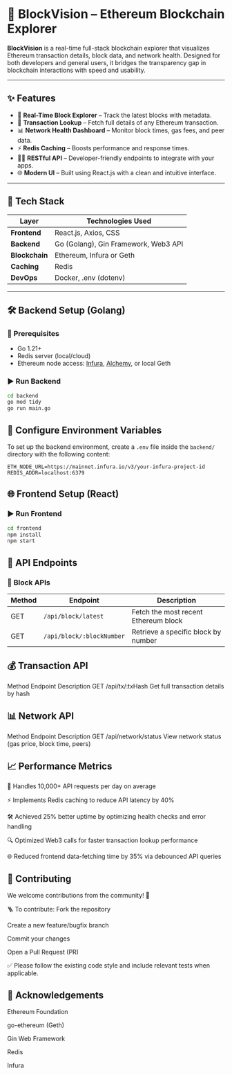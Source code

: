 # 🚀 **BlockVision – Ethereum Blockchain Explorer**

**BlockVision** is a real-time full-stack blockchain explorer that visualizes Ethereum transaction details, block data, and network health. Designed for both developers and general users, it bridges the transparency gap in blockchain interactions with speed and usability.

---

## ✨ **Features**

- 🔎 **Real-Time Block Explorer** – Track the latest blocks with metadata.
- 💸 **Transaction Lookup** – Fetch full details of any Ethereum transaction.
- 📊 **Network Health Dashboard** – Monitor block times, gas fees, and peer data.
- ⚡ **Redis Caching** – Boosts performance and response times.
- 🧑‍💻 **RESTful API** – Developer-friendly endpoints to integrate with your apps.
- 🌐 **Modern UI** – Built using React.js with a clean and intuitive interface.

---

## 🧰 **Tech Stack**

| **Layer**      | **Technologies Used**                    |
|----------------|-------------------------------------------|
| **Frontend**   | React.js, Axios, CSS                      |
| **Backend**    | Go (Golang), Gin Framework, Web3 API      |
| **Blockchain** | Ethereum, Infura or Geth                  |
| **Caching**    | Redis                                     |
| **DevOps**     | Docker, .env (dotenv)                     |

---

## 🛠️ **Backend Setup (Golang)**

### 🔧 **Prerequisites**

- Go 1.21+
- Redis server (local/cloud)
- Ethereum node access: [Infura](https://infura.io), [Alchemy](https://www.alchemy.com), or local Geth

### ▶️ **Run Backend**

```bash
cd backend
go mod tidy
go run main.go
```

## 📁 Configure Environment Variables

To set up the backend environment, create a `.env` file inside the `backend/` directory with the following content:

```env
ETH_NODE_URL=https://mainnet.infura.io/v3/your-infura-project-id
REDIS_ADDR=localhost:6379
```

## 🌐 **Frontend Setup (React)**

### ▶️ **Run Frontend**

```bash
cd frontend
npm install
npm start
```

## 📡 **API Endpoints**
### 🔗 **Block APIs**
| **Method** | **Endpoint**              | **Description**                      |
| ---------- | ------------------------- | ------------------------------------ |
| GET        | `/api/block/latest`       | Fetch the most recent Ethereum block |
| GET        | `/api/block/:blockNumber` | Retrieve a specific block by number  |


## 💰 **Transaction API**
Method	Endpoint	Description
GET	/api/tx/:txHash	Get full transaction details by hash

## 📊 Network API
Method	Endpoint	Description
GET	/api/network/status	View network status (gas price, block time, peers)

## 📈 **Performance Metrics**
🚀 Handles 10,000+ API requests per day on average

⚡ Implements Redis caching to reduce API latency by 40%

🛠️ Achieved 25% better uptime by optimizing health checks and error handling

🔍 Optimized Web3 calls for faster transaction lookup performance

🌐 Reduced frontend data-fetching time by 35% via debounced API queries

## 🤝 **Contributing**
We welcome contributions from the community! 🎉

🪜 To contribute:
Fork the repository

Create a new feature/bugfix branch

Commit your changes

Open a Pull Request (PR)

✅ Please follow the existing code style and include relevant tests when applicable.

## 🙌 **Acknowledgements**
Ethereum Foundation

go-ethereum (Geth)

Gin Web Framework

Redis

Infura


